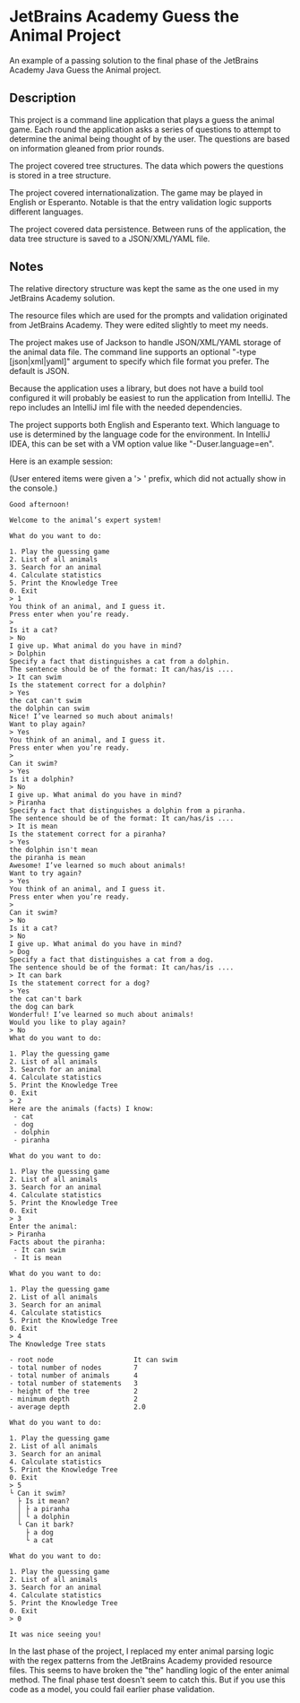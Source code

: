 # JetBrains Academy Guess the Animal Project

An example of a passing solution to the final phase of the JetBrains Academy Java Guess the Animal project.

## Description

This project is a command line application that plays a guess the animal game. Each round the application asks a series of questions to attempt to determine the animal being thought of by the user. The questions are based on information gleaned from prior rounds.

The project covered tree structures. The data which powers the questions is stored in a tree structure.

The project covered internationalization. The game may be played in English or Esperanto. Notable is that the entry validation logic supports different languages.

The project covered data persistence. Between runs of the application, the data tree structure is saved to a JSON/XML/YAML file.

## Notes

The relative directory structure was kept the same as the one used in my JetBrains Academy solution.

The resource files which are used for the prompts and validation originated from JetBrains Academy. They were edited slightly to meet my needs.

The project makes use of Jackson to handle JSON/XML/YAML storage of the animal data file. The command line supports an optional "-type [json|xml|yaml]" argument to specify which file format you prefer. The default is JSON.

Because the application uses a library, but does not have a build tool configured it will probably be easiest to run the application from IntelliJ. The repo includes an IntelliJ iml file with the needed dependencies.

The project supports both English and Esperanto text. Which language to use is determined by the language code for the environment. In IntelliJ IDEA, this can be set with a VM option value like "-Duser.language=en".

Here is an example session:

(User entered items were given a '> ' prefix, which did not actually show in the console.)

```
Good afternoon!

Welcome to the animal’s expert system!

What do you want to do:

1. Play the guessing game
2. List of all animals
3. Search for an animal
4. Calculate statistics
5. Print the Knowledge Tree
0. Exit
> 1
You think of an animal, and I guess it.
Press enter when you’re ready.
> 
Is it a cat?
> No
I give up. What animal do you have in mind?
> Dolphin
Specify a fact that distinguishes a cat from a dolphin.
The sentence should be of the format: It can/has/is ....
> It can swim
Is the statement correct for a dolphin?
> Yes
the cat can't swim
the dolphin can swim
Nice! I’ve learned so much about animals!
Want to play again?
> Yes
You think of an animal, and I guess it.
Press enter when you’re ready.
> 
Can it swim?
> Yes
Is it a dolphin?
> No
I give up. What animal do you have in mind?
> Piranha
Specify a fact that distinguishes a dolphin from a piranha.
The sentence should be of the format: It can/has/is ....
> It is mean
Is the statement correct for a piranha?
> Yes
the dolphin isn't mean
the piranha is mean
Awesome! I’ve learned so much about animals!
Want to try again?
> Yes
You think of an animal, and I guess it.
Press enter when you’re ready.
> 
Can it swim?
> No
Is it a cat?
> No
I give up. What animal do you have in mind?
> Dog
Specify a fact that distinguishes a cat from a dog.
The sentence should be of the format: It can/has/is ....
> It can bark
Is the statement correct for a dog?
> Yes
the cat can't bark
the dog can bark
Wonderful! I’ve learned so much about animals!
Would you like to play again?
> No
What do you want to do:

1. Play the guessing game
2. List of all animals
3. Search for an animal
4. Calculate statistics
5. Print the Knowledge Tree
0. Exit
> 2
Here are the animals (facts) I know:
 - cat
 - dog
 - dolphin
 - piranha

What do you want to do:

1. Play the guessing game
2. List of all animals
3. Search for an animal
4. Calculate statistics
5. Print the Knowledge Tree
0. Exit
> 3
Enter the animal:
> Piranha
Facts about the piranha:
 - It can swim
 - It is mean

What do you want to do:

1. Play the guessing game
2. List of all animals
3. Search for an animal
4. Calculate statistics
5. Print the Knowledge Tree
0. Exit
> 4
The Knowledge Tree stats

- root node                    It can swim
- total number of nodes        7
- total number of animals      4
- total number of statements   3
- height of the tree           2
- minimum depth                2
- average depth                2.0

What do you want to do:

1. Play the guessing game
2. List of all animals
3. Search for an animal
4. Calculate statistics
5. Print the Knowledge Tree
0. Exit
> 5
└ Can it swim?
  ├ Is it mean?
  │ ├ a piranha
  │ └ a dolphin
  └ Can it bark?
    ├ a dog
    └ a cat

What do you want to do:

1. Play the guessing game
2. List of all animals
3. Search for an animal
4. Calculate statistics
5. Print the Knowledge Tree
0. Exit
> 0

It was nice seeing you!
```

In the last phase of the project, I replaced my enter animal parsing logic with the regex patterns from the JetBrains Academy provided resource files. This seems to have broken the "the" handling logic of the enter animal method. The final phase test doesn't seem to catch this. But if you use this code as a model, you could fail earlier phase validation.
